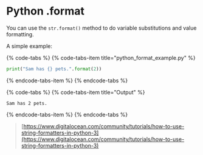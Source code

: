 # Python .format

You can use the `str.format()` method to do variable substitutions and value formatting. 

A  simple example:

{% code-tabs %}
{% code-tabs-item title="python\_format\_example.py" %}
```python
print("Sam has {} pets.".format(2))
```
{% endcode-tabs-item %}
{% endcode-tabs %}

{% code-tabs %}
{% code-tabs-item title="Output" %}
```text
Sam has 2 pets.
```
{% endcode-tabs-item %}
{% endcode-tabs %}









> [https://www.digitalocean.com/community/tutorials/how-to-use-string-formatters-in-python-3](https://www.digitalocean.com/community/tutorials/how-to-use-string-formatters-in-python-3)

